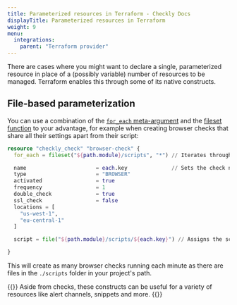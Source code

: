 ```yaml
---
title: Parameterized resources in Terraform - Checkly Docs
displayTitle: Parameterized resources in Terraform
weight: 9
menu:
  integrations:
    parent: "Terraform provider"
---
```


There are cases where you might want to declare a single, parameterized resource in place of a (possibly variable) number of resources to be managed. Terraform enables this through some of its native constructs.

## File-based parameterization 

You can use a combination of the [`for_each` meta-argument](https://www.terraform.io/language/meta-arguments/for_each) and the [fileset function](https://www.terraform.io/language/functions/fileset) to your advantage, for example when creating browser checks that share all their settings apart from their script:

```terraform
resource "checkly_check" "browser-check" {
  for_each = fileset("${path.module}/scripts", "*") // Iterates through the files in the scripts folder in your project's directory

  name                      = each.key              // Sets the check name to match the file's 
  type                      = "BROWSER"
  activated                 = true
  frequency                 = 1
  double_check              = true
  ssl_check                 = false
  locations = [
    "us-west-1",
    "eu-central-1"
  ]

  script = file("${path.module}/scripts/${each.key}") // Assigns the script contained in each file to each new created check resource

}
```

This will create as many browser checks running each minute as there are files in the `./scripts` folder in your project's path.

{{<info>}}
Aside from checks, these constructs can be useful for a variety of resources like alert channels, snippets and more.
{{</info>}}
